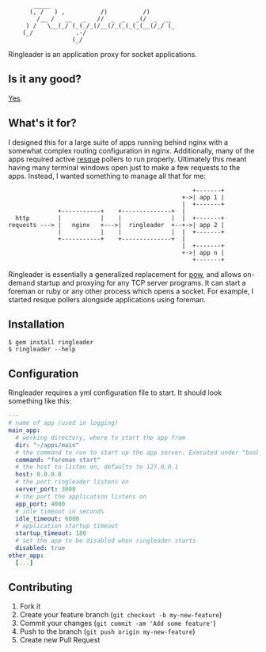 ```plain
       _____
      (, /   ) ,          /)          /)
        /__ /   __   _   //  _  _   _(/  _  __
     ) /   \__(_/ (_(_/_(/__(/_(_(_(_(__(/_/ (_
    (_/            .-/
                  (_/
```

Ringleader is an application proxy for socket applications.

## Is it any good?

[Yes](http://news.ycombinator.com/item?id=3067434).

## What's it for?

I designed this for a large suite of apps running behind nginx with a somewhat
complex routing configuration in nginx. Additionally, many of the apps required
active [resque](https://github.com/defunkt/resque/) pollers to run properly.
Ultimately this meant having many terminal windows open just to make a few
requests to the apps. Instead, I wanted something to manage all that for me:

                                                        +-------+
                                                     +->| app 1 |
                                                     |  +-------+
                  +-----------+    +--------------+  |
      http        |           |    |              |  |  +-------+
    requests ---> |   nginx   +--->|  ringleader  +--+->| app 2 |
                  |           |    |              |  |  +-------+
                  +-----------+    +--------------+  |
                                                     |  +-------+
                                                     +->| app n |
                                                        +-------+

Ringleader is essentially a generalized replacement for [pow](http://pow.cx/),
and allows on-demand startup and proxying for any TCP server programs. It can
start a foreman or ruby or any other process which opens a socket. For example,
I started resque pollers alongside applications using foreman.

## Installation

    $ gem install ringleader
    $ ringleader --help

## Configuration

Ringleader requires a yml configuration file to start. It should look something
like this:

```yml
---
# name of app (used in logging)
main_app:
  # working directory, where to start the app from
  dir: "~/apps/main"
  # the command to run to start up the app server. Executed under "bash -c".
  command: "foreman start"
  # the host to listen on, defaults to 127.0.0.1
  host: 0.0.0.0
  # the port ringleader listens on
  server_port: 3000
  # the port the application listens on
  app_port: 4000
  # idle timeout in seconds
  idle_timeout: 6000
  # application startup timeout
  startup_timeout: 180
  # set the app to be disabled when ringleader starts
  disabled: true
other_app:
  [...]
```

## Contributing

1. Fork it
2. Create your feature branch (`git checkout -b my-new-feature`)
3. Commit your changes (`git commit -am 'Add some feature'`)
4. Push to the branch (`git push origin my-new-feature`)
5. Create new Pull Request
